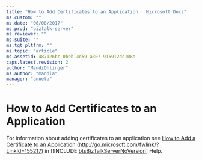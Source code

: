 ```yaml
---
title: "How to Add Certificates to an Application | Microsoft Docs"
ms.custom: ""
ms.date: "06/08/2017"
ms.prod: "biztalk-server"
ms.reviewer: ""
ms.suite: ""
ms.tgt_pltfrm: ""
ms.topic: "article"
ms.assetid: 487126bc-0beb-4d59-a307-915912dc108a
caps.latest.revision: 2
author: "MandiOhlinger"
ms.author: "mandia"
manager: "anneta"
---
```

# How to Add Certificates to an Application
For information about adding certificates to an application see [How to Add a Certificate to an Application](http://go.microsoft.com/fwlink/?LinkId=155217) (<http://go.microsoft.com/fwlink/?LinkId=155217>) in [!INCLUDE [btsBizTalkServerNoVersion](../includes/btsbiztalkservernoversion-md.md)] Help.